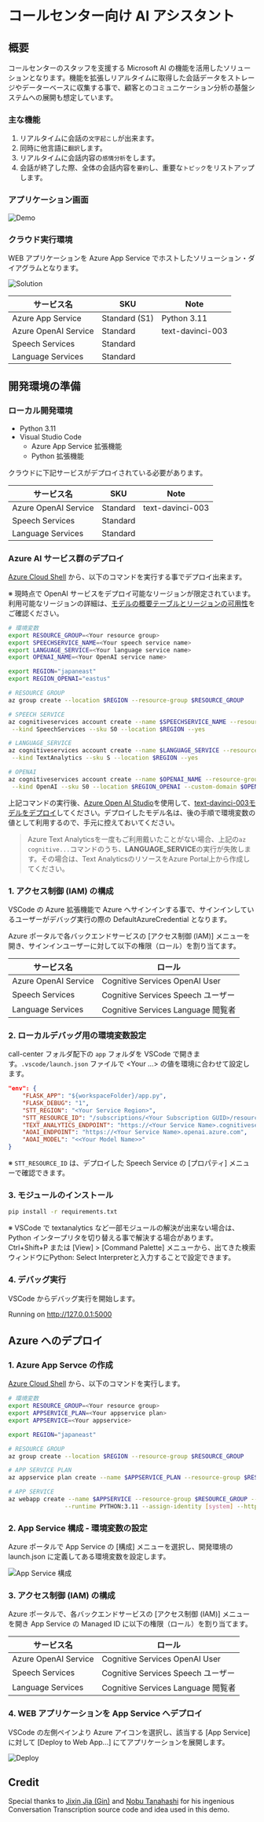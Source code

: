 # コールセンター向け AI アシスタント

## 概要

コールセンターのスタッフを支援する Microsoft AI の機能を活用したソリューションとなります。機能を拡張しリアルタイムに取得した会話データをストレージやデーターベースに収集する事で、顧客とのコミュニケーション分析の基盤システムへの展開も想定しています。

### 主な機能  

1. リアルタイムに会話の`文字起こし`が出来ます。
2. 同時に他言語に`翻訳`します。
3. リアルタイムに会話内容の`感情分析`をします。
4. 会話が終了した際、全体の会話内容を`要約`し、重要な`トピック`をリストアップします。

### アプリケーション画面

![Demo](assets/demo.jpg)

### クラウド実行環境

WEB アプリケーションを Azure App Service でホストしたソリューション・ダイアグラムとなります。

![Solution](assets/diagram.jpg)


|  サービス名  |  SKU  | Note |
| ---- | ---- | ---- |
| Azure App Service  |  Standard (S1) | Python 3.11 |
| Azure OpenAI Service |  Standard  | text-davinci-003 |
| Speech Services |  Standard  | |
| Language Services |  Standard  | |

## 開発環境の準備

### ローカル開発環境

- Python 3.11
- Visual Studio Code
    - Azure App Service 拡張機能 
    - Python 拡張機能

クラウドに下記サービスがデプロイされている必要があります。

|  サービス名  |  SKU  | Note |
| ---- | ---- | ---- |
| Azure OpenAI Service |  Standard  | text-davinci-003 |
| Speech Services |  Standard  | |
| Language Services |  Standard  | |

### Azure AI サービス群のデプロイ

[Azure Cloud Shell](https://learn.microsoft.com/ja-jp/azure/cloud-shell/quickstart?tabs=azurecli) から、以下のコマンドを実行する事でデプロイ出来ます。

※ 現時点で OpenAI サービスをデプロイ可能なリージョンが限定されています。利用可能なリージョンの詳細は、[モデルの概要テーブルとリージョンの可用性](https://learn.microsoft.com/ja-jp/azure/cognitive-services/openai/concepts/models#model-summary-table-and-region-availability)をご確認ください。

```bash
# 環境変数
export RESOURCE_GROUP=<Your resource group>
export SPEECHSERVICE_NAME=<Your speech service name>
export LANGUAGE_SERVICE=<Your language service name>
export OPENAI_NAME=<Your OpenAI service name>

export REGION="japaneast"
export REGION_OPENAI="eastus"

# RESOURCE GROUP
az group create --location $REGION --resource-group $RESOURCE_GROUP

# SPEECH SERVICE
az cognitiveservices account create --name $SPEECHSERVICE_NAME --resource-group $RESOURCE_GROUP \
 --kind SpeechServices --sku S0 --location $REGION --yes

# LANGUAGE_SERVICE
az cognitiveservices account create --name $LANGUAGE_SERVICE --resource-group $RESOURCE_GROUP \
 --kind TextAnalytics --sku S --location $REGION --yes

# OPENAI
az cognitiveservices account create --name $OPENAI_NAME --resource-group $RESOURCE_GROUP \
 --kind OpenAI --sku S0 --location $REGION_OPENAI --custom-domain $OPENAI_NAME --yes
```

上記コマンドの実行後、[Azure Open AI Studio](https://oai.azure.com/)を使用して、[text-davinci-003モデルをデプロイ](https://learn.microsoft.com/ja-jp/azure/cognitive-services/openai/how-to/create-resource?pivots=web-portal#deploy-a-model)してください。デプロイしたモデル名は、後の手順で環境変数の値として利用するので、手元に控えておいてください。

> Azure Text Analyticsを一度もご利用戴いたことがない場合、上記の`az cognitive...`コマンドのうち、**LANGUAGE_SERVICE**の実行が失敗します。その場合は、Text AnalyticsのリソースをAzure Portal上から作成してください。

### 1. アクセス制御 (IAM) の構成

VSCode の Azure 拡張機能で Azure へサインインする事で、サインインしているユーザーがデバッグ実行の際の DefaultAzureCredential となります。 

Azure ポータルで各バックエンドサービスの [アクセス制御 (IAM)] メニューを開き、サインインユーザーに対して以下の権限（ロール）を割り当てます。 

|  サービス名  |  ロール  | 
| ---- | ---- |
| Azure OpenAI Service |  Cognitive Services OpenAI User  | 
| Speech Services |  Cognitive Services Speech ユーザー  |
| Language Services |  Cognitive Services Language 閲覧者  |

### 2. ローカルデバッグ用の環境変数設定

call-center フォルダ配下の `app` フォルダを VSCode で開きます。`.vscode/launch.json` ファイルで <Your ...> の値を環境に合わせて設定します。

```json
"env": {
    "FLASK_APP": "${workspaceFolder}/app.py",
    "FLASK_DEBUG": "1",
    "STT_REGION": "<Your Service Region>",
    "STT_RESOURCE_ID": "/subscriptions/<Your Subscription GUID>/resourceGroups/<Your ResourceGroup Name>/providers/Microsoft.CognitiveServices/accounts/<Your Service Name>",
    "TEXT_ANALYTICS_ENDPOINT": "https://<Your Service Name>.cognitiveservices.azure.com",
    "AOAI_ENDPOINT": "https://<Your Service Name>.openai.azure.com",
    "AOAI_MODEL": "<<Your Model Name>>"
}
```

※ `STT_RESOURCE_ID` は、デプロイした Speech Service の [プロパティ] メニューで確認できます。

### 3. モジュールのインストール

```bash
pip install -r requirements.txt
```

※ VSCode で textanalytics など一部モジュールの解決が出来ない場合は、Python インタープリタを切り替える事で解決する場合があります。Ctrl+Shift+P または [View] > [Command Palette] メニューから、出てきた検索ウィンドウにPython: Select Interpreterと入力することで設定できます。

### 4. デバッグ実行

VSCode からデバッグ実行を開始します。

Running on http://127.0.0.1:5000


## Azure へのデプロイ

### 1. Azure App Servce の作成

[Azure Cloud Shell](https://learn.microsoft.com/ja-jp/azure/cloud-shell/quickstart?tabs=azurecli) から、以下のコマンドを実行します。

```bash
# 環境変数
export RESOURCE_GROUP=<Your resource group>
export APPSERVICE_PLAN=<Your appservice plan>
export APPSERVICE=<Your appservice>

export REGION="japaneast"

# RESOURCE GROUP
az group create --location $REGION --resource-group $RESOURCE_GROUP

# APP SERVICE PLAN
az appservice plan create --name $APPSERVICE_PLAN --resource-group $RESOURCE_GROUP --is-linux --sku S1

# APP SERVICE
az webapp create --name $APPSERVICE --resource-group $RESOURCE_GROUP --plan $APPSERVICE_PLAN \
                --runtime PYTHON:3.11 --assign-identity [system] --https-only
```

### 2. App Service 構成 - 環境変数の設定

Azure ポータルで App Service の [構成] メニューを選択し、開発環境の launch.json に定義してある環境変数を設定します。

![App Service 構成](assets/appservice_configuration.jpg)


### 3. アクセス制御 (IAM) の構成

Azure ポータルで、各バックエンドサービスの [アクセス制御 (IAM)] メニューを開き App Service の Managed ID に以下の権限（ロール）を割り当てます。 

|  サービス名  |  ロール  | 
| ---- | ---- |
| Azure OpenAI Service |  Cognitive Services OpenAI User  | 
| Speech Services |  Cognitive Services Speech ユーザー  |
| Language Services |  Cognitive Services Language 閲覧者  |

### 4. WEB アプリケーションを App Service へデプロイ

VSCode の左側ペインより Azure アイコンを選択し、該当する [App Service] に対して [Deploy to Web App...] にてアプリケーションを展開します。

![Deploy](assets/deploy.jpg)

## Credit

Special thanks to [Jixin Jia (Gin)](https://github.com/jixjia) and [Nobu Tanahashi](https://github.com/notanaha) for his ingenious Conversation Transcription source code and idea used in this demo.
